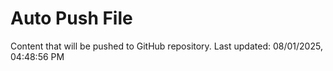 # Auto Push File

Content that will be pushed to GitHub repository.
Last updated: 08/01/2025, 04:48:56 PM